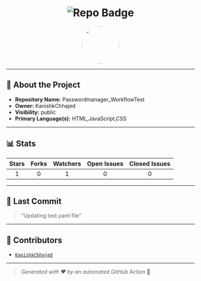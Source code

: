 <h1 align="center">
    <img src="https://img.shields.io/badge/Passwordmanager_WorkflowTest-🎯-blueviolet?style=for-the-badge" alt="Repo Badge">
  </h1>
  
  <p align="center">
    <img src="https://avatars.githubusercontent.com/u/121193249?v=4" width="100" style="border-radius:50%;">
  </p>
  
  ---
  
  ## 📖 About the Project
  - **Repository Name:** Passwordmanager_WorkflowTest
  - **Owner:** KanishkChhajed
  - **Visibility:** public
  - **Primary Language(s):** HTML,JavaScript,CSS
  
  ---
  
  ## 📊 Stats
  
  | Stars | Forks | Watchers | Open Issues | Closed Issues |
  |:----:|:-----:|:--------:|:-----------:|:-------------:|
  | 1 | 0 | 1 | 0 | 0 |
  
  ---
  
  ## 📢 Last Commit
  
  > "Updating test.yaml file"
  
  ---
  
  ## 🤝 Contributors
  
  
  - [`KanishkChhajed`](#)
  
  
  ---
  
  > *Generated with ❤️ by an automated GitHub Action* 🚀
  